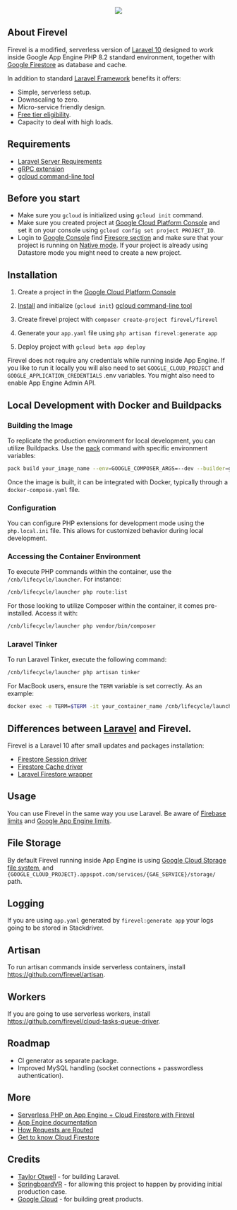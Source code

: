 <p align="center"><img src="https://storage.googleapis.com/firevel-public/images/logo.png"></p>

## About Firevel

Firevel is a modified, serverless version of [Laravel 10](https://laravel.com/) designed to work inside Google App Engine PHP 8.2 standard environment, together with [Google Firestore](https://cloud.google.com/firestore/) as database and cache.

In addition to standard [Laravel Framework](https://laravel.com/) benefits it offers:

- Simple, serverless setup.
- Downscaling to zero.
- Micro-service friendly design.
- [Free tier eligibility](https://cloud.google.com/free/).
- Capacity to deal with high loads.

## Requirements

- [Laravel Server Requirements](https://laravel.com/docs/6.x/installation#server-requirements)
- [gRPC extension](https://cloud.google.com/php/grpc)
- [gcloud command-line tool](https://cloud.google.com/sdk/docs/quickstarts)

## Before you start

- Make sure you `gcloud` is initialized using `gcloud init` command.
- Make sure you created project at [Google Cloud Platform Console](https://console.cloud.google.com/project) and set it on your console using `gcloud config set project PROJECT_ID`.
- Login to [Google Console](https://console.cloud.google.com/) find [Firesore section](https://console.cloud.google.com/firestore) and make sure that your project is running on [Native mode](`https://cloud.google.com/datastore/docs/firestore-or-datastore`). If your project is already using Datastore mode you might need to create a new project.

## Installation

1) Create a project in the [Google Cloud Platform Console](https://console.cloud.google.com/project)

2) [Install](https://cloud.google.com/sdk/docs/quickstarts) and initialize (`gcloud init`) [gcloud command-line tool](https://cloud.google.com/sdk/gcloud)

3) Create firevel project with `composer create-project firevel/firevel`

4) Generate your `app.yaml` file using `php artisan firevel:generate app`

4) Deploy project with `gcloud beta app deploy`

Firevel does not require any credentials while running inside App Engine. If you like to run it locally you will also need to set `GOOGLE_CLOUD_PROJECT` and `GOOGLE_APPLICATION_CREDENTIALS` .env variables. You might also need to enable App Engine Admin API.

## Local Development with Docker and Buildpacks

### Building the Image

To replicate the production environment for local development, you can utilize Buildpacks. Use the [pack](https://buildpacks.io/docs/tools/pack/) command with specific environment variables:

```bash
pack build your_image_name --env=GOOGLE_COMPOSER_ARGS=--dev --builder=gcr.io/buildpacks/builder:v1
```

Once the image is built, it can be integrated with Docker, typically through a `docker-compose.yaml` file.

### Configuration

You can configure PHP extensions for development mode using the `php.local.ini` file. This allows for customized behavior during local development.

### Accessing the Container Environment

To execute PHP commands within the container, use the `/cnb/lifecycle/launcher`. For instance:

```bash
/cnb/lifecycle/launcher php route:list
```

For those looking to utilize Composer within the container, it comes pre-installed. Access it with:

```bash
/cnb/lifecycle/launcher php vendor/bin/composer
```

### Laravel Tinker

To run Laravel Tinker, execute the following command:

```bash
/cnb/lifecycle/launcher php artisan tinker
```

For MacBook users, ensure the `TERM` variable is set correctly. As an example:

```bash
docker exec -e TERM=$TERM -it your_container_name /cnb/lifecycle/launcher php artisan tinker
```


## Differences between [Laravel](https://laravel.com) and Firevel.

Firevel is a Laravel 10 after small updates and packages installation:
- [Firestore Session driver](https://github.com/firevel/firestore-session-driver)
- [Firestore Cache driver](https://github.com/firevel/firestore-cache-driver)
- [Laravel Firestore wrapper](https://github.com/firevel/firestore)

## Usage

You can use Firevel in the same way you use Laravel. Be aware of [Firebase limits](https://firebase.google.com/docs/firestore/quotas) and [Google App Engine limits](https://cloud.google.com/appengine/docs/standard/php7/runtime).

## File Storage
By default Firevel running inside App Engine is using [Google Cloud Storage file system](https://github.com/Superbalist/laravel-google-cloud-storage), and  `{GOOGLE_CLOUD_PROJECT}.appspot.com/services/{GAE_SERVICE}/storage/` path.


## Logging

If you are using `app.yaml` generated by `firevel:generate app` your logs going to be stored in Stackdriver.


## Artisan

To run artisan commands inside serverless containers, install https://github.com/firevel/artisan.

## Workers

If you are going to use serverless workers, install https://github.com/firevel/cloud-tasks-queue-driver.

## Roadmap
- CI generator as separate package.
- Improved MySQL handling (socket connections + passwordless authentication).

## More
- [Serverless PHP on App Engine + Cloud Firestore with Firevel](https://medium.com/firebase-developers/serverless-php-on-app-engine-firestore-c22a119dc608)
- [App Engine documentation](https://cloud.google.com/appengine/docs/standard/php7/)
- [How Requests are Routed](https://cloud.google.com/appengine/docs/standard/php7/how-requests-are-routed)
- [Get to know Cloud Firestore](https://www.youtube.com/watch?v=v_hR4K4auoQ&list=PLl-K7zZEsYLluG5MCVEzXAQ7ACZBCuZgZ)

## Credits
- [Taylor Otwell](https://medium.com/@taylorotwell) - for building Laravel.
- [SpringboardVR](https://springboardvr.com/) - for allowing this project to happen by providing initial production case.
- [Google Cloud](https://cloud.google.com/) - for building great products.
